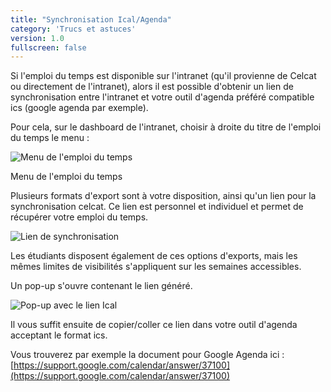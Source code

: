 ```yaml
---
title: "Synchronisation Ical/Agenda"
category: 'Trucs et astuces'
version: 1.0
fullscreen: false
---
```


Si l'emploi du temps est disponible sur l'intranet \(qu'il provienne de Celcat ou directement de l'intranet\), alors il est possible d'obtenir un lien de synchronisation entre l'intranet et votre outil d'agenda préféré compatible ics \(google agenda par exemple\).

Pour cela, sur le dashboard de l'intranet, choisir à droite du titre de l'emploi du temps le menu :


![Menu de l&apos;emploi du temps](../../images/trucs/ical1.png)
<p class="legend">Menu de l&apos;emploi du temps</p>


Plusieurs formats d'export sont à votre disposition, ainsi qu'un lien pour la synchronisation celcat. Ce lien est personnel et individuel et permet de récupérer votre emploi du temps.

![Lien de synchronisation](../../images/trucs/ical2.png)

<alert type="info">
Les étudiants disposent également de ces options d'exports, mais les mêmes limites de visibilités s'appliquent sur les semaines accessibles.
</alert>

Un pop-up s'ouvre contenant le lien généré.

![Pop-up avec le lien Ical](../../images/trucs/ical3.png)

Il vous suffit ensuite de copier/coller ce lien dans votre outil d'agenda acceptant le format ics.

Vous trouverez par exemple la document pour Google Agenda ici : [https://support.google.com/calendar/answer/37100](https://support.google.com/calendar/answer/37100)




